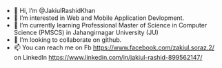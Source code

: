 - 👋 Hi, I’m @JakiulRashidKhan
- 👀 I’m interested in Web and Mobile Application Devlopment.
- 🌱 I’m currently learning Professional Master of Science in Computer Science (PMSCS) in Jahangirnagar University (JU) 
- 💞️ I’m looking to collaborate on github.
- 📫 You can reach me on Fb https://www.facebook.com/zakiul.soraz.2/ on Linkedln https://www.linkedin.com/in/jakiul-rashid-899562147/

<!---
JakiulRashidKhan/JakiulRashidKhan is a ✨ special ✨ repository because its `README.md` (this file) appears on your GitHub profile.
You can click the Preview link to take a look at your changes.
--->
